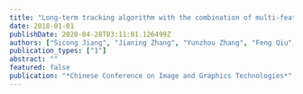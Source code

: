 ```yaml
---
title: "Long-term tracking algorithm with the combination of multi-feature fusion and YOLO"
date: 2018-01-01
publishDate: 2020-04-28T03:11:01.126499Z
authors: ["Sicong Jiang", "Jianing Zhang", "Yunzhou Zhang", "Feng Qiu", "Dongdong Wang", "Xiaobo Liu"]
publication_types: ["1"]
abstract: ""
featured: false
publication: "*Chinese Conference on Image and Graphics Technologies*"
---
```


